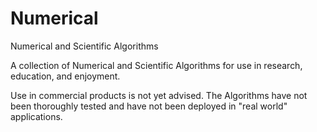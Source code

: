 # Numerical
Numerical and Scientific Algorithms

A collection of Numerical and Scientific Algorithms
for use in research, education, and enjoyment.

Use in commercial products is not yet advised. The Algorithms
have not been thoroughly tested and have not been deployed
in "real world" applications.

